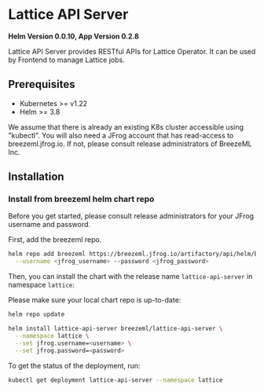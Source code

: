 # Lattice API Server

**Helm Version 0.0.10, App Version 0.2.8**

Lattice API Server provides RESTful APIs for Lattice Operator. It can be used by Frontend to manage Lattice jobs.

## Prerequisites

- Kubernetes >= v1.22
- Helm >= 3.8

We assume that there is already an existing K8s cluster accessible using "kubectl". You will also need a JFrog account that has read-access to breezeml.jfrog.io. If
not, please consult release administrators of BreezeML Inc.

## Installation

### Install from breezeml helm chart repo

Before you get started, please consult release administrators for your JFrog username and password.

First, add the breezeml repo.

```sh
helm repo add breezeml https://breezeml.jfrog.io/artifactory/api/helm/breezeml-helm \
  --username <jfrog_username> --password <jfrog_password>
```

Then, you can install the chart with the release name `lattice-api-server` in namespace `lattice`:

Please make sure your local chart repo is up-to-date:

```sh
helm repo update
```

```sh
helm install lattice-api-server breezeml/lattice-api-server \
  --namespace lattice \
  --set jfrog.username=<username> \
  --set jfrog.password=<password>
```

To get the status of the deployment, run:

```sh
kubectl get deployment lattice-api-server --namespace lattice
```
